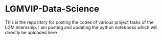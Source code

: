 # LGMVIP-Data-Science
This is the repository for posting the codes of various project tasks of the LGM internship.
I am posting and updating the python notebooks which will directly be uploaded here
